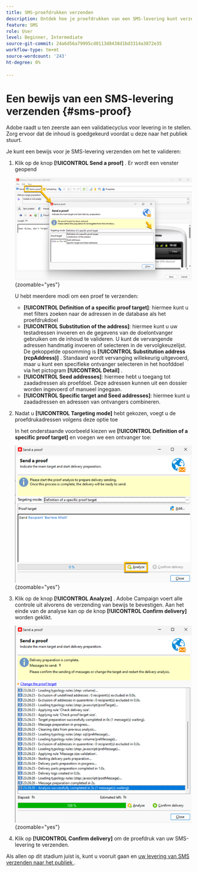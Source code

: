 ```yaml
---
title: SMS-proefdrukken verzenden
description: Ontdek hoe je proefdrukken van een SMS-levering kunt verzenden
feature: SMS
role: User
level: Beginner, Intermediate
source-git-commit: 24a6d56a79995cd0113d8438d1bd3314a3872e35
workflow-type: tm+mt
source-wordcount: '243'
ht-degree: 0%

---
```



# Een bewijs van een SMS-levering verzenden {#sms-proof}

Adobe raadt u ten zeerste aan een validatiecyclus voor levering in te stellen. Zorg ervoor dat de inhoud is goedgekeurd voordat u deze naar het publiek stuurt.

Je kunt een bewijs voor je SMS-levering verzenden om het te valideren:

1. Klik op de knop **[!UICONTROL Send a proof]** . Er wordt een venster geopend

   ![](assets/proof_targeting.png){zoomable="yes"}

   U hebt meerdere modi om een proef te verzenden:

   * **[!UICONTROL Definition of a specific proof target]**: hiermee kunt u met filters zoeken naar de adressen in de database als het proefdrukdoel
   * **[!UICONTROL Substitution of the address]**: hiermee kunt u uw testadressen invoeren en de gegevens van de doelontvanger gebruiken om de inhoud te valideren. U kunt de vervangende adressen handmatig invoeren of selecteren in de vervolgkeuzelijst. De gekoppelde opsomming is **[!UICONTROL Substitution address (rcpAddress)]** .
Standaard wordt vervanging willekeurig uitgevoerd, maar u kunt een specifieke ontvanger selecteren in het hoofddoel via het pictogram **[!UICONTROL Detail]** .
   * **[!UICONTROL Seed addresses]**: hiermee hebt u toegang tot zaadadressen als proefdoel. Deze adressen kunnen uit een dossier worden ingevoerd of manueel ingegaan.
   * **[!UICONTROL Specific target and Seed addresses]**: hiermee kunt u zaadadressen en adressen van ontvangers combineren.

1. Nadat u **[!UICONTROL Targeting mode]** hebt gekozen, voegt u de proefdrukadressen volgens deze optie toe

   In het onderstaande voorbeeld kiezen we **[!UICONTROL Definition of a specific proof target]** en voegen we een ontvanger toe:

   ![](assets/proof_recipient.png){zoomable="yes"}

1. Klik op de knop **[!UICONTROL Analyze]** .
Adobe Campaign voert alle controle uit alvorens de verzending van bewijs te bevestigen. Aan het einde van de analyse kan op de knop **[!UICONTROL Confirm delivery]** worden geklikt.

   ![](assets/proof_analyze.png){zoomable="yes"}

1. Klik op **[!UICONTROL Confirm delivery]** om de proefdruk van uw SMS-levering te verzenden.

Als allen op dit stadium juist is, kunt u vooruit gaan en [ uw levering van SMS verzenden naar het publiek ](sms-audience.md).
